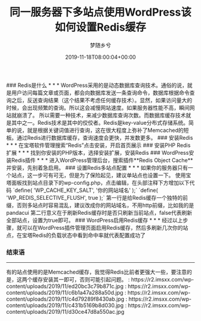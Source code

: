 ﻿---
title: 同一服务器下多站点使用WordPress该如何设置Redis缓存
author: 梦随乡兮

date: 2019-11-18T08:00:04+00:00

fromname_value:
fromurl_value:

slug: "wordpress-redis"
---
<nav>
</nav>
### Redis是什么
* * *
WordPress采用的是动态数据库查询技术。通俗的说，就是用户访问每篇文章或页面，都会向数据库发送一条查询命令，数据库根据命令查询之后，反送查询结果（这个结果不考虑任何缓存技术）。显然，如果访问量大的时候，会出现频繁的查询。所以这会减慢网站速度。如果服务器性能不高，瞬间网站就崩溃了。
所以需要一种技术，来减少数据库查询次数。而数据库缓存技术就是其中之一。Redis技术是其中的佼佼者。Redis是key-value分布式存储系统。简单的说，就是根据关键词值进行查询，这在很大程度上弥补了Memcached的短板。通过Redis进行数据库缓存，查询速度会更快，并发数更多。
### 安装Redis
* * *
在宝塔软件管理搜索“Redis”点击安装，开启首页展示
### 安装PHP Redis扩展
* * *
找到你安装的PHP版本，选择安装扩展，安装Redis
### WordPress安装Redis插件
* * *
进入WordPress管理后台，搜索插件**Redis Object Cache**并安装，先别着急启用。
### 设置Redis多站点配置
* * *
如果你的服务器只有一个站点，这一步可有可无，但是为了保险起见，建议单站点也设置一下。
使用宝塔面板找到站点目录下的wp-config.php，点击编辑，在头部注释下方增加以下代码
`define( 'WP_CACHE_KEY_SALT', '你的网站域名' );`
`define( 'WP_REDIS_SELECTIVE_FLUSH', true );`
第一行是给Redis缓存一个独特的前缀，否则多站点时容易混乱，建议改成你的网站域名，不用http前缀，比如我的是pandacui
第二行意义在于刷新Redis缓存时是否只刷新当前站点，false代表刷新全部站点，设置为true即可。
### WordPress启用Redis缓存
* * *
经过以上步骤，就可以在WordPress插件管理页面启用Redis缓存，然后多刷新几次你的站点，在宝塔Redis的负载状态中看到命中率就代表配置成功了
<div class="entry-content">
<h3>
结束语
</h3>
<hr />
<p>
有的站点使用的是Memcached缓存，我觉得Redis比前者更强大一些，要注意的是，这两个缓存安装其一即可，否则可能引起问题。
: https://r2.imsxx.com/wp-content/uploads/2019/11/ed20bc3c79b871c.jpg
: https://r2.imsxx.com/wp-content/uploads/2019/11/c6b1a47a288a50d.jpg
: https://r2.imsxx.com/wp-content/uploads/2019/11/c4d79289f8430ab.jpg
: https://r2.imsxx.com/wp-content/uploads/2019/11/c431b5169b8d030.jpg
: https://r2.imsxx.com/wp-content/uploads/2019/11/d30ce47d8a550ac.jpg
